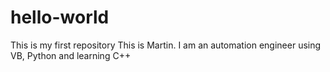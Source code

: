 # hello-world
This is my first repository
This is Martin. I am an automation engineer using VB, Python and learning C++
